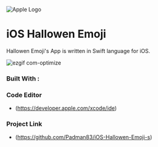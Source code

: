![Apple Logo](https://user-images.githubusercontent.com/45048950/73131198-bca1e580-4041-11ea-8f8d-ebfd844f0e64.png) 

# iOS Hallowen Emoji
Hallowen Emoji's App is written in Swift language for iOS.

![ezgif com-optimize](https://user-images.githubusercontent.com/45048950/74454846-7234bb80-4ebf-11ea-9b98-e26f7c639337.gif)

### Built With :

### Code Editor

* (https://developer.apple.com/xcode/ide)

### Project Link

* (https://github.com/Padman83/iOS-Hallowen-Emoji-s)

